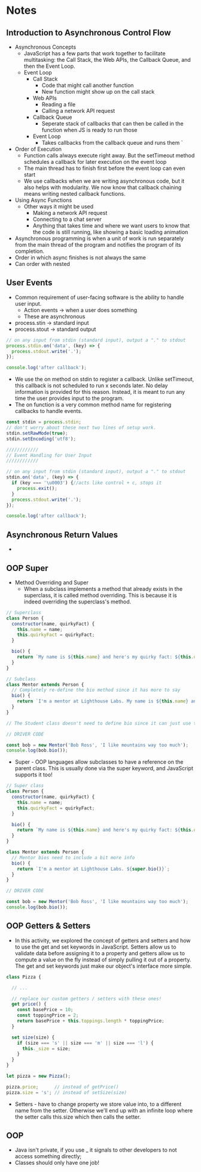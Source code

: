# Notes 

## Introduction to Asynchronous Control Flow
* Asynchronous Concepts 
  * JavaScript has a few parts that work together to facilitate multitasking: the Call Stack, the Web APIs, the Callback Queue, and then the Event Loop.
  * Event Loop 
    * Call Stack
      * Code that might call another function 
      * New function might show up on the call stack 
    * Web APIs 
      * Reading a file 
      * Calling a network API request
    * Callback Queue 
      * Seperate stack of callbacks that can then be called in the function when JS is ready to run those 
    * Event Loop 
      * Takes callbacks from the callback queue and runs them `
* Order of Execution 
  * Function calls always execute right away. But the setTimeout method schedules a callback for later execution on the event loop 
  * The main thread has to finish first before the event loop can even start 
  * We use callbacks when we are writing asynchronous code, but it also helps with modularity. We now know that callback chaining means writing nested callback functions.
* Using Async Functions 
  * Other ways it might be used 
    * Making a network API request 
    * Connecting to a chat server 
    * Anything that takes time and where we want users to know that the code is still running,  like showing a basic loading animation 
* Asynchronous programming is when a unit of work is run separately from the main thread of the program and notifies the program of its completion.
* Order in which async finishes is not always the same 
* Can order with nested 

## User Events 
* Common requirement of user-facing software is the ability to handle user input. 
  * Action events -> when a user does something
  * These are asynchronous 
* process.stin -> standard input 
* process.stout -> standard output
```javascript 
// on any input from stdin (standard input), output a "." to stdout
process.stdin.on('data', (key) => {
  process.stdout.write('.');
});

console.log('after callback');
```
  * We use the on method on stdin to register a callback. Unlike setTimeout, this callback is not scheduled to run x seconds later. No delay information is provided for this reason. Instead, it is meant to run any time the user provides input to the program.
  * The on function is a very common method name for registering callbacks to handle events.
```javascript 
const stdin = process.stdin;
// don't worry about these next two lines of setup work.
stdin.setRawMode(true);
stdin.setEncoding('utf8');

////////////
// Event Handling for User Input
////////////

// on any input from stdin (standard input), output a "." to stdout
stdin.on('data', (key) => {
  if (key === '\u0003') {//acts like control + c, stops it 
    process.exit();
  }
  process.stdout.write('.');
});

console.log('after callback');
```

## Asynchronous Return Values 
* 

## OOP Super 
* Method Overriding and Super
  * When a subclass implements a method that already exists in the superclass, it is called method overriding. This is because it is indeed overriding the superclass's method.
```javascript
// Superclass
class Person {
  constructor(name, quirkyFact) {
    this.name = name;
    this.quirkyFact = quirkyFact;
  }

  bio() {
    return `My name is ${this.name} and here's my quirky fact: ${this.quirkyFact}`;
  }
}

// Subclass
class Mentor extends Person {
  // Completely re-define the bio method since it has more to say
  bio() {
    return `I'm a mentor at Lighthouse Labs. My name is ${this.name} and here's my quirky fact: ${this.quirkyFact}`;
  }
}

// The Student class doesn't need to define bio since it can just use the one from Person

// DRIVER CODE

const bob = new Mentor('Bob Ross', 'I like mountains way too much');
console.log(bob.bio());
```
  * Super - OOP languages allow subclasses to have a reference on the parent class. This is usually done via the super keyword, and JavaScript supports it too!
```javascript
// Super class
class Person {
  constructor(name, quirkyFact) {
    this.name = name;
    this.quirkyFact = quirkyFact;
  }

  bio() {
    return `My name is ${this.name} and here's my quirky fact: ${this.quirkyFact}`;
  }
}

class Mentor extends Person {
  // Mentor bios need to include a bit more info
  bio() {
    return `I'm a mentor at Lighthouse Labs. ${super.bio()}`;
  }
}

// DRIVER CODE

const bob = new Mentor('Bob Ross', 'I like mountains way too much');
console.log(bob.bio());
```

## OOP Getters & Setters 
* In this activity, we explored the concept of getters and setters and how to use the get and set keywords in JavaScript. Setters allow us to validate data before assigning it to a property and getters allow us to compute a value on the fly instead of simply pulling it out of a property. The get and set keywords just make our object's interface more simple.
```javascript 
class Pizza {

  // ...

  // replace our custom getters / setters with these ones!
  get price() {
    const basePrice = 10;
    const toppingPrice = 2;
    return basePrice + this.toppings.length * toppingPrice;
  }

  set size(size) {
    if (size === 's' || size === 'm' || size === 'l') {
      this._size = size;
    }
  }
}

let pizza = new Pizza();

pizza.price;      // instead of getPrice()
pizza.size = 's'; // instead of setSize(size)

```
* Setters - have to change property we store value into, to a different name from the setter. Otherwise we'll end up with an infinite loop where the setter calls this.size which then calls the setter. 

## OOP 
* Java isn't private, if you use _ it signals to other developers to not access something directly; 
* Classes should only have one job! 
